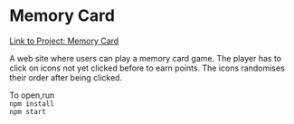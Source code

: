 # Memory Card
<a href="https://www.theodinproject.com/paths/full-stack-ruby-on-rails/courses/javascript/lessons/memory-card">Link to Project: Memory Card</a>

<p>A web site where users can play a memory card game. The player has to click on icons not yet clicked before to earn points. The icons randomises their order after being clicked.</p>

<p>To open,run<br />
<code>npm install</code><br />
<code>npm start</code>
</p>
